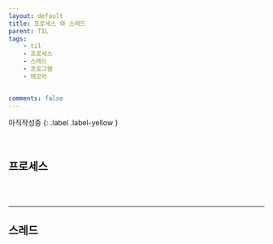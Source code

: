 ```yaml
---
layout: default
title: 프로세스 와 스레드
parent: TIL
tags:
    - til
    - 프로세스
    - 스레드
    - 프로그램
    - 메모리


comments: false
---
```


아직작성중
{: .label .label-yellow }

<br>

## 프로세스

<br><br>

---

## 스레드 
